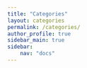 ```yaml
---
title: "Categories"
layout: categories
permalink: /categories/
author_profile: true
sidebar_main: true
sidebar:
    nav: "docs"
---
```

